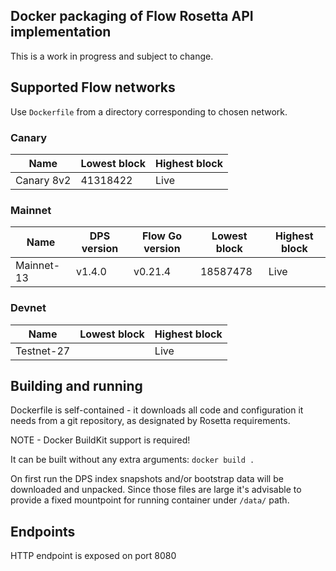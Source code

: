 ## Docker packaging of Flow Rosetta API implementation

This is a work in progress and subject to change. 

## Supported Flow networks

Use `Dockerfile` from a directory corresponding to chosen network.  

### Canary

 Name      | Lowest block | Highest block
-----------|--------------|---------------
Canary 8v2 | 41318422     | Live

### Mainnet 

 Name      | DPS version | Flow Go version |Lowest block | Highest block 
-----------|-------------|-----------------|-------------|--------------
Mainnet-13 |    v1.4.0   |  v0.21.4        | 18587478    | Live

### Devnet 

 Name      | Lowest block | Highest block 
-----------|--------------|--------------
Testnet-27 |              | Live

## Building and running

Dockerfile is self-contained - it downloads all code and configuration it needs from a git repository, as 
designated by Rosetta requirements.

NOTE - Docker BuildKit support is required!

It can be built without any extra arguments: 
`docker build .`

On first run the DPS index snapshots and/or bootstrap data will be downloaded and unpacked. Since those files are large 
it's advisable to provide a fixed mountpoint for running container under `/data/` path.

## Endpoints

HTTP endpoint is exposed on port 8080
